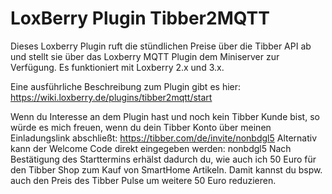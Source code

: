 # LoxBerry Plugin Tibber2MQTT

Dieses Loxberry Plugin ruft die stündlichen Preise über die Tibber API ab und stellt sie über das Loxberry MQTT Plugin dem Miniserver zur Verfügung. Es funktioniert mit Loxberry 2.x und 3.x.

Eine ausführliche Beschreibung zum Plugin gibt es hier: https://wiki.loxberry.de/plugins/tibber2mqtt/start

Wenn du Interesse an dem Plugin hast und noch kein Tibber Kunde bist, so würde es mich freuen, wenn du dein Tibber Konto über meinen Einladungslink abschließt: https://tibber.com/de/invite/nonbdgl5
Alternativ kann der Welcome Code direkt eingegeben werden: nonbdgl5
Nach Bestätigung des Starttermins erhälst dadurch du, wie auch ich 50 Euro für den Tibber Shop zum Kauf von SmartHome Artikeln.
Damit kannst du bspw. auch den Preis des Tibber Pulse um weitere 50 Euro reduzieren.
